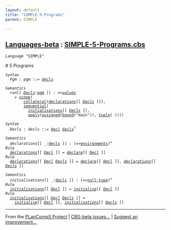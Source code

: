 ```yaml
---
layout: default
title: "SIMPLE-5-Programs"
parent: SIMPLE

---
```


[Languages-beta] : [SIMPLE-5-Programs.cbs]
-----------------------------

<div class="highlighter-rouge"><pre class="highlight"><code><i class="keyword">Language</i> <span id="Language_SIMPLE">"SIMPLE"</span></code></pre></div>
# <span id="SectionNumber_5">5</span> Programs

<div class="highlighter-rouge"><pre class="highlight"><code><i class="keyword">Syntax</i>
  <i class="keyword"></i><i class="var"><i class="var"><span id="VariableStem_Pgm">Pgm</span></i> :</i> <span class="syn-name"><span id="SyntaxName_pgm">pgm</span></span> ::= <span class="syn-name"><a href="#SyntaxName_decls">decls</a></span></code></pre></div>


<div class="highlighter-rouge"><pre class="highlight"><code><i class="keyword">Semantics</i>
  <i class="sem-name"><span id="SemanticsName_run">run</span></i>[[ <span id="Variable25_Decls"><i class="var"><a href="#VariableStem_Decls">Decls</a></i></span>:<span class="syn-name"><a href="#SyntaxName_pgm">pgm</a></span> ]] : =><span class="name"><a href="../../../../../Funcons-beta/Values/Value-Types/index.html#Name_values">values</a></span>
    = <span class="name"><a href="../../../../../Funcons-beta/Computations/Normal/Binding/index.html#Name_scope">scope</a></span>(
        <span class="name"><a href="../../../../../Funcons-beta/Computations/Normal/Binding/index.html#Name_collateral">collateral</a></span>(<i class="sem-name"><a href="#SemanticsName_declarations">declarations</a></i>[[ <a href="#Variable25_Decls"><i class="var">Decls</i></a> ]]),
        <span class="name"><a href="../../../../../Funcons-beta/Computations/Normal/Flowing/index.html#Name_sequential">sequential</a></span>(
          <i class="sem-name"><a href="#SemanticsName_initialisations">initialisations</a></i>[[ <a href="#Variable25_Decls"><i class="var">Decls</i></a> ]],
          <span class="name"><a href="../../../../../Funcons-beta/Values/Abstraction/Functions/index.html#Name_apply">apply</a></span>(<span class="name"><a href="../../../../../Funcons-beta/Computations/Normal/Storing/index.html#Name_assigned">assigned</a></span>(<span class="name"><a href="../../../../../Funcons-beta/Computations/Normal/Binding/index.html#Name_bound">bound</a></span>("main")), <span class="name"><a href="../../../../../Funcons-beta/Values/Composite/Tuples/index.html#Name_tuple">tuple</a></span>( ))))</code></pre></div>


<div class="highlighter-rouge"><pre class="highlight"><code><i class="keyword">Syntax</i>
  <i class="keyword"></i><i class="var"><i class="var"><span id="VariableStem_Decls">Decls</span></i> :</i> <span class="syn-name"><span id="SyntaxName_decls">decls</span></span> ::= <span class="syn-name"><a href="../SIMPLE-4-Declarations/index.html#SyntaxName_decl">decl</a></span> <span class="syn-name"><a href="#SyntaxName_decls">decls</a></span><sup class="sup">?</sup></code></pre></div>

<div class="highlighter-rouge"><pre class="highlight"><code><i class="keyword">Semantics</i>
  <i class="sem-name"><span id="SemanticsName_declarations">declarations</span></i>[[ _:<span class="syn-name"><a href="#SyntaxName_decls">decls</a></span> ]] : (=><span class="name"><a href="../../../../../Funcons-beta/Computations/Normal/Binding/index.html#Name_environments">environments</a></span>)<sup class="sup">+</sup>
<i class="keyword">Rule</i>
  <i class="sem-name"><a href="#SemanticsName_declarations">declarations</a></i>[[ <span id="Variable157_Decl"><i class="var"><a href="../SIMPLE-4-Declarations/index.html#VariableStem_Decl">Decl</a></i></span> ]] = <i class="sem-name"><a href="../SIMPLE-4-Declarations/index.html#SemanticsName_declare">declare</a></i>[[ <a href="#Variable157_Decl"><i class="var">Decl</i></a> ]]
<i class="keyword">Rule</i>
  <i class="sem-name"><a href="#SemanticsName_declarations">declarations</a></i>[[ <span id="Variable186_Decl"><i class="var"><a href="../SIMPLE-4-Declarations/index.html#VariableStem_Decl">Decl</a></i></span> <span id="Variable191_Decls"><i class="var"><a href="#VariableStem_Decls">Decls</a></i></span> ]] = <i class="sem-name"><a href="../SIMPLE-4-Declarations/index.html#SemanticsName_declare">declare</a></i>[[ <a href="#Variable186_Decl"><i class="var">Decl</i></a> ]], <i class="sem-name"><a href="#SemanticsName_declarations">declarations</a></i>[[ <a href="#Variable191_Decls"><i class="var">Decls</i></a> ]]</code></pre></div>

<div class="highlighter-rouge"><pre class="highlight"><code><i class="keyword">Semantics</i>
  <i class="sem-name"><span id="SemanticsName_initialisations">initialisations</span></i>[[ _:<span class="syn-name"><a href="#SyntaxName_decls">decls</a></span> ]] : (=><span class="name"><a href="../../../../../Funcons-beta/Values/Primitive/Null/index.html#Name_null-type">null-type</a></span>)<sup class="sup">+</sup>
<i class="keyword">Rule</i>
  <i class="sem-name"><a href="#SemanticsName_initialisations">initialisations</a></i>[[ <span id="Variable254_Decl"><i class="var"><a href="../SIMPLE-4-Declarations/index.html#VariableStem_Decl">Decl</a></i></span> ]] = <i class="sem-name"><a href="../SIMPLE-4-Declarations/index.html#SemanticsName_initialise">initialise</a></i>[[ <a href="#Variable254_Decl"><i class="var">Decl</i></a> ]]
<i class="keyword">Rule</i>
  <i class="sem-name"><a href="#SemanticsName_initialisations">initialisations</a></i>[[ <span id="Variable283_Decl"><i class="var"><a href="../SIMPLE-4-Declarations/index.html#VariableStem_Decl">Decl</a></i></span> <span id="Variable288_Decls"><i class="var"><a href="#VariableStem_Decls">Decls</a></i></span> ]] =
    <i class="sem-name"><a href="../SIMPLE-4-Declarations/index.html#SemanticsName_initialise">initialise</a></i>[[ <a href="#Variable283_Decl"><i class="var">Decl</i></a> ]], <i class="sem-name"><a href="#SemanticsName_initialisations">initialisations</a></i>[[ <a href="#Variable288_Decls"><i class="var">Decls</i></a> ]]</code></pre></div>


____

From the [PLanCompS Project] | [CBS-beta issues...] | [Suggest an improvement...]

[SIMPLE-5-Programs.cbs]: SIMPLE-5-Programs.cbs 
  "CBS SOURCE FILE"
[Funcons-beta]: /CBS-beta/docs/Funcons-beta
  "FUNCONS-BETA"
[Unstable-Funcons-beta]: /CBS-beta/docs/Unstable-Funcons-beta
  "UNSTABLE-FUNCONS-BETA"
[Languages-beta]: /CBS-beta/docs/Languages-beta
  "LANGUAGES-BETA"
[Unstable-Languages-beta]: /CBS-beta/docs/Unstable-Languages-beta
  "UNSTABLE-LANGUAGES-BETA"
[CBS-beta]: /CBS-beta "CBS-BETA"
[PLanCompS Project]: https://plancomps.github.io
  "PROGRAMMING LANGUAGE COMPONENTS AND SPECIFICATIONS PROJECT HOME PAGE"
[CBS-beta issues...]: https://github.com/plancomps/CBS-beta/issues
  "CBS-BETA ISSUE REPORTS ON GITHUB"
[Suggest an improvement...]: mailto:plancomps@gmail.com?Subject=CBS-beta%20-%20comment&Body=Re%3A%20CBS-beta%20specification%20at%20SIMPLE/SIMPLE-5-Programs/SIMPLE-5-Programs.cbs%0A%0AComment/Query/Issue/Suggestion%3A%0A%0A%0ASignature%3A%0A 
  "GENERATE AN EMAIL TEMPLATE"

